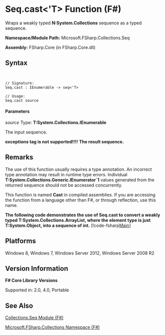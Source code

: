 # Seq.cast<'T> Function (F#)

Wraps a weakly typed **N:System.Collections** sequence as a typed sequence.

**Namespace/Module Path:** Microsoft.FSharp.Collections.Seq

**Assembly:** FSharp.Core (in FSharp.Core.dll)


## Syntax


```


// Signature:
Seq.cast : IEnumerable -> seq<'T>

// Usage:
Seq.cast source

```



#### Parameters
*source*
Type: **T:System.Collections.IEnumerable**


The input sequence.



**exceptions tag is not supported!!!!**
**The result sequence.**
## Remarks
The use of this function usually requires a type annotation. An incorrect type annotation may result in runtime type errors. Individual **T:System.Collections.Generic.IEnumerator&#96;1** values generated from the returned sequence should not be accessed concurrently.

This function is named **Cast** in compiled assemblies. If you are accessing the function from a language other than F#, or through reflection, use this name.

**The following code demonstrates the use of Seq.cast to convert a weakly typed T:System.Collections.ArrayList, where the element type is just T:System.Object, into a sequence of int.**
[!code-fsharp[Main](snippets/fssequences/snippet12.fs)]
## Platforms
Windows 8, Windows 7, Windows Server 2012, Windows Server 2008 R2


## Version Information
**F# Core Library Versions**

Supported in: 2.0, 4.0, Portable




## See Also
[Collections.Seq Module &#40;F&#35;&#41;](Collections.Seq-Module-%5BFSharp%5D.md)

[Microsoft.FSharp.Collections Namespace &#40;F&#35;&#41;](Microsoft.FSharp.Collections-Namespace-%5BFSharp%5D.md)

